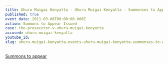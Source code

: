 ```yaml
---
title: Uhuru Muigai Kenyatta - Uhuru Muigai Kenyatta - Summonses to Appear
published: true
event_date: 2011-03-08T00:00:00.000Z
action: Summons to Appear Issued
case: the-prosecutor-v-uhuru-muigai-kenyatta
accused: uhuru-muigai-kenyatta
youtube_id:
slug: uhuru-muigai-kenyatta-events-uhuru-muigai-kenyatta-summonses-to-appear
---
```



[Summons to appear](https://www.icc-cpi.int/Pages/record.aspx?docNo=ICC-01/09-02/11-1)